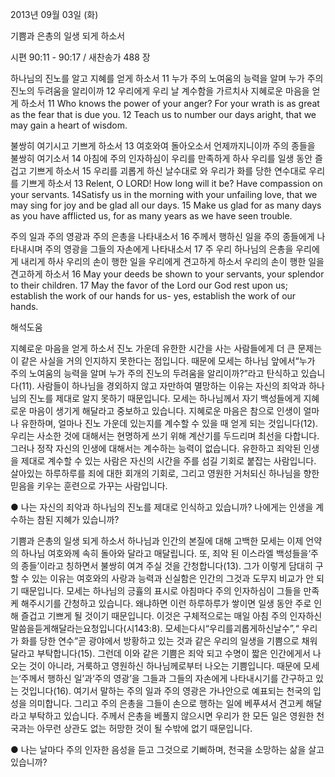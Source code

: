 2013년 09월 03일 (화)

기쁨과 은총의 일생 되게 하소서



시편 90:11 - 90:17 / 새찬송가 488 장


하나님의 진노를 알고 지혜를 얻게 하소서
11 누가 주의 노여움의 능력을 알며 누가 주의 진노의 두려움을 알리이까 12 우리에게 우리 날 계수함을 가르치사 지혜로운 마음을 얻게 하소서
11 Who knows the power of your anger? For your wrath is as great as the fear that is due you. 12 Teach us to number our days aright, that we may gain a heart of wisdom.

불쌍히 여기시고 기쁘게 하소서
13 여호와여 돌아오소서 언제까지니이까 주의 종들을 불쌍히 여기소서 14 아침에 주의 인자하심이 우리를 만족하게 하사 우리를 일생 동안 즐겁고 기쁘게 하소서 15 우리를 괴롭게 하신 날수대로 와 우리가 화를 당한 연수대로 우리를 기쁘게 하소서
13 Relent, O LORD! How long will it be? Have compassion on your servants. 14Satisfy us in the morning with your unfailing love, that we may sing for joy and  be glad all our days. 15 Make us glad for as many days as you have afflicted us, for as many years as we have seen trouble.

주의 일과 주의 영광과 주의 은총을 나타내소서
16 주께서 행하신 일을 주의 종들에게 나타내시며 주의 영광을 그들의 자손에게 나타내소서 17 주 우리 하나님의 은총을 우리에게 내리게 하사 우리의 손이 행한 일을 우리에게 견고하게 하소서 우리의 손이 행한 일을 견고하게 하소서
16 May your deeds be shown to your servants, your splendor to their children. 17 May the favor of the Lord our God rest upon us; establish the work of our hands for us- yes, establish the work of our hands.

해석도움





지혜로운 마음을 얻게 하소서 
진노 가운데 유한한 시간을 사는 사람들에게 더 큰 문제는 이 같은 사실을 거의 인지하지 못한다는 점입니다. 때문에 모세는 하나님 앞에서“누가 주의 노여움의 능력을 알며 누가 주의 진노의 두려움을 알리이까?”라고 탄식하고 있습니다(11). 사람들이 하나님을 경외하지 않고 자만하여 멸망하는 이유는 자신의 죄악과 하나님의 진노를 제대로 알지 못하기 때문입니다. 모세는 하나님께서 자기 백성들에게 지혜로운 마음이 생기게 해달라고 중보하고 있습니다. 지혜로운 마음은 참으로 인생이 얼마나 유한하며, 얼마나 진노 가운데 있는지를 계수할 수 있을 때 얻게 되는 것입니다(12). 우리는 사소한 것에 대해서는 현명하게 쓰기 위해 계산기를 두드리며 최선을 다합니다. 그러나 정작 자신의 인생에 대해서는 계수하는 능력이 없습니다. 유한하고 죄악된 인생을 제대로 계수할 수 있는 사람은 자신의 시간을 주를 섬길 기회로 붙잡는 사람입니다. 살아있는 하루하루를 죄에 대한 회개의 기회로, 그리고 영원한 거처되신 하나님을 향한 믿음을 키우는 훈련으로 가꾸는 사람입니다.

● 나는 자신의 죄악과 하나님의 진노를 제대로 인식하고 있습니까? 나에게는 인생을 계수하는 참된 지혜가 있습니까?

기쁨과 은총의 일생 되게 하소서 
하나님과 인간의 본질에 대해 고백한 모세는 이제 언약의 하나님 여호와께 속히 돌아와 달라고 매달립니다. 또, 죄악 된 이스라엘 백성들을‘주의 종들’이라고 칭하면서 불쌍히 여겨 주실 것을 간청합니다(13). 그가 이렇게 담대히 구할 수 있는 이유는 여호와의 사랑과 능력과 신실함은 인간의 그것과 도무지 비교가 안 되기 때문입니다. 모세는 하나님의 긍휼의 표시로 아침마다 주의 인자하심이 그들을 만족케 해주시기를 간청하고 있습니다. 왜냐하면 이런 하루하루가 쌓이면 일생 동안 주로 인해 즐겁고 기쁘게 될 것이기 때문입니다. 이것은 구체적으로는 매일 아침 주의 인자하신 말씀을듣게해달라는요청입니다(시143:8). 모세는다시“우리를괴롭게하신날수”,“ 우리가 화를 당한 연수”곧 광야에서 방황하고 있는 것과 같은 우리의 일생을 기쁨으로 채워달라고 부탁합니다(15). 그런데 이와 같은 기쁨은 죄악 되고 수명이 짧은 인간에게서 나오는 것이 아니라, 거룩하고 영원하신 하나님께로부터 나오는 기쁨입니다. 때문에 모세는‘주께서 행하신 일’과‘주의 영광’을 그들과 그들의 자손에게 나타내시기를 간구하고 있는 것입니다(16). 여기서 말하는 주의 일과 주의 영광은 가나안으로 예표되는 천국의 입성을 의미합니다. 그리고 주의 은총을 그들이 손으로 행하는 일에 베푸셔서 견고케 해달라고 부탁하고 있습니다. 주께서 은총을 베풀지 않으시면 우리가 한 모든 일은 영원한 천국과는 아무런 상관도 없는 허망한 것이 될 수밖에 없기 때문입니다.

● 나는 날마다 주의 인자한 음성을 듣고 그것으로 기뻐하며, 천국을 소망하는 삶을 살고 있습니까?
